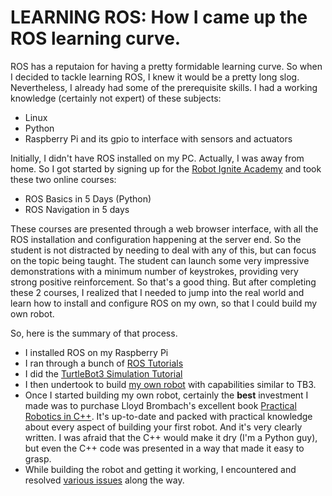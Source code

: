 # LEARNING ROS: How I came up the ROS learning curve.
ROS has a reputaion for having a pretty formidable learning curve. So when I decided to tackle learning ROS, I knew it would be a pretty long slog. Nevertheless, I already had some of the prerequisite skills. I had a working knowledge (certainly not expert) of these subjects:
* Linux
* Python
* Raspberry Pi and its gpio to interface with sensors and actuators

Initially, I didn't have ROS installed on my PC. Actually, I was away from home. So I got started by signing up for the [Robot Ignite Academy](https://www.theconstructsim.com) and took these two online courses:
* ROS Basics in 5 Days (Python)
* ROS Navigation in 5 days

These courses are presented through a web browser interface, with all the ROS installation and configuration happening at the server end. So the student is not distracted by needing to deal with any of this, but can focus on the topic being taught. The student can launch some very impressive demonstrations with a minimum number of keystrokes, providing very strong positive reinforcement. So that's a good thing. But after completing these 2 courses, I realized that I needed to jump into the real world and learn how to install and configure ROS on my own, so that I could build my own robot.

So, here is the summary of that process.

* I installed ROS on my Raspberry Pi
* I ran through a bunch of [ROS Tutorials](http://wiki.ros.org/ROS/Tutorials)
* I did the [TurtleBot3 Simulation Tutorial](https://emanual.robotis.com/docs/en/platform/turtlebot3/simulation/)
* I then undertook to build [my own robot](https://github.com/dblanding/diy-ROS-robot) with capabilities similar to TB3.
* Once I started building my own robot, certainly the **best** investment I made was to purchase Lloyd Brombach's excellent book [Practical Robotics in C++](https://www.amazon.com/Practical-Robotics-Program-Autonomous-Raspberry-ebook/dp/B08VDP2ZP5). It's up-to-date and packed with practical knowledge about every aspect of building your first robot. And it's very clearly written. I was afraid that the C++ would make it dry (I'm a Python guy), but even the C++ code was presented in a way that made it easy to grasp.
* While building the robot and getting it working, I encountered and resolved [various issues](sticky-spots.md) along the way.

